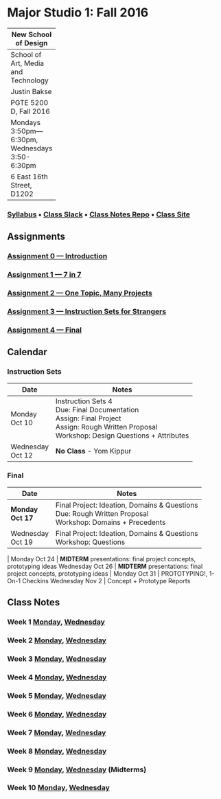 # Major Studio 1: Fall 2016

| New School of Design
| ---
| School of Art, Media and Technology
| Justin Bakse
| PGTE 5200 D, Fall 2016
| Mondays 3:50pm—6:30pm, Wednesdays 3:50-6:30pm
| 6 East 16th Street, D1202

### [Syllabus](syllabus.html) • [Class Slack](https://ms1-d.slack.com) • [Class Notes Repo](https://github.com/jbakse/major_studio_1) • [Class Site](https://jbakse.github.io/major_studio_1/)

<link rel="stylesheet" type="text/css" href="index.css">
<!-- <script type="text/javascript" src="javascript/p5.min.js"></script>
<script type="text/javascript" src="sierpinski.js"></script> -->

## Assignments
### [Assignment 0 — Introduction](assignment_0)
### [Assignment 1 — 7 in 7](assignment_1)
### [Assignment 2 — One Topic, Many Projects](assignment_2)
### [Assignment 3 — Instruction Sets for Strangers](assignment_3)
### [Assignment 4 — Final](assignment_4)

## Calendar

<style>
td:first-child {
    width: 10px;
}
</style>

### Instruction Sets
Date        | Notes
---         | ---
Monday Oct 10 | Instruction Sets 4<br/>Due: Final Documentation</br> Assign: Final Project<br/>Assign: Rough Written Proposal<br/>Workshop: Design Questions + Attributes
Wednesday Oct 12 | **No Class** - Yom Kippur

### Final
Date        | Notes
---         | ---
**Monday Oct 17** | Final Project: Ideation, Domains & Questions<br/>Due: Rough Written Proposal<br/>Workshop: Domains + Precedents
Wednesday Oct 19 | Final Project: Ideation, Domains & Questions<br/>Workshop: Questions
|
Monday Oct 24 | **MIDTERM** presentations: final project concepts, prototyping ideas
Wednesday Oct 26 | **MIDTERM** presentations: final project concepts, prototyping ideas
|
Monday Oct 31 |  PROTOTYPING!, 1-On-1 Checkins
Wednesday Nov 2 |  Concept + Prototype Reports




## Class Notes
### Week 1 [Monday](week_1/monday.html), [Wednesday](week_1/wednesday.html)
### Week 2 [Monday](#week_2/monday.html), [Wednesday](week_2/wednesday.html)
### Week 3 [Monday](week_3/monday.html), [Wednesday](week_3/wednesday.html)
### Week 4 [Monday](week_4/monday.html), [Wednesday](week_4/wednesday.html)
### Week 5 [Monday](week_5/monday.html), [Wednesday](week_5/wednesday.html)
### Week 6 [Monday](#week_6/monday.html), [Wednesday](week_6/wednesday.html)
### Week 7 [Monday](week_7/monday.html), [Wednesday](#week_7/wednesday.html)
### Week 8 [Monday](week_8/monday.html), [Wednesday](week_8/wednesday.html)
### Week 9 [Monday](#week_8/monday.html), [Wednesday](#week_8/wednesday.html) (Midterms)
### Week 10 [Monday](week_10/monday.html), [Wednesday](#week_10/wednesday.html)
